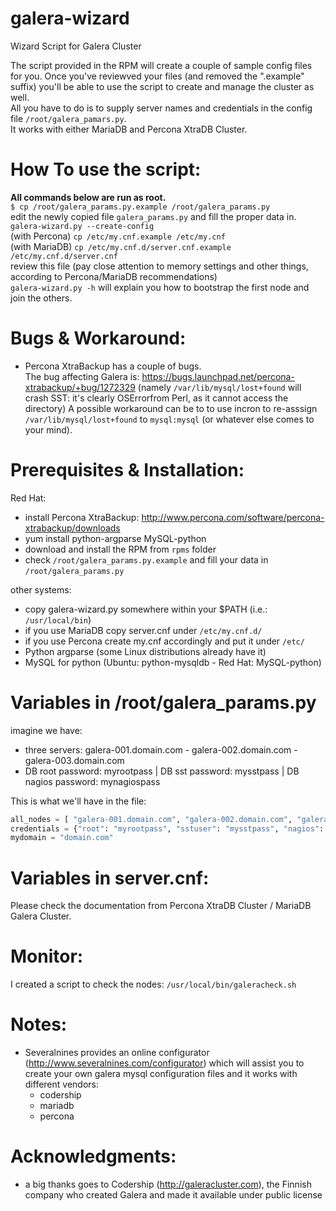 galera-wizard
=============

Wizard Script for Galera Cluster

The script provided in the RPM will create a couple of sample config files for you. Once you've reviewved your files (and removed the ".example" suffix) you'll be able to use the script to create and manage the cluster as well.  
All you have to do is to supply server names and credentials in the config file ```/root/galera_pamars.py```.    
It works with either MariaDB and Percona XtraDB Cluster. 


How To use the script:
======================

**All commands below are run as root.**  
```$ cp /root/galera_params.py.example /root/galera_params.py```  
edit the newly copied file ```galera_params.py``` and fill the proper data in.  
```galera-wizard.py --create-config```  
(with Percona) ```cp /etc/my.cnf.example /etc/my.cnf```  
(with MariaDB) ```cp /etc/my.cnf.d/server.cnf.example /etc/my.cnf.d/server.cnf```  
review this file (pay close attention to memory settings and other things, according to Percona/MariaDB recommendations)  
```galera-wizard.py -h```  will explain you how to bootstrap the first node and join the others.  

Bugs & Workaround:
==================

- Percona XtraBackup has a couple of bugs.  
The bug affecting Galera is: https://bugs.launchpad.net/percona-xtrabackup/+bug/1272329 (namely ```/var/lib/mysql/lost+found``` will crash SST: it's clearly OSErrorfrom Perl, as it cannot access the directory)
A possible workaround can be to to use incron to re-asssign ```/var/lib/mysql/lost+found``` to ```mysql:mysql``` (or whatever else comes to your mind).  


Prerequisites & Installation:
=============================

Red Hat:
- install Percona XtraBackup: http://www.percona.com/software/percona-xtrabackup/downloads
- yum install python-argparse MySQL-python
- download and install the RPM from ```rpms``` folder
- check ```/root/galera_params.py.example``` and fill your data in ```/root/galera_params.py```

other systems:
- copy galera-wizard.py somewhere within your $PATH (i.e.: ```/usr/local/bin```)
- if you use MariaDB copy server.cnf under ```/etc/my.cnf.d/```
- if you use Percona create my.cnf accordingly and put it under ```/etc/```
- Python argparse (some Linux distributions already have it)
- MySQL for python (Ubuntu: python-mysqldb - Red Hat: MySQL-python)


Variables in /root/galera_params.py
============================================
imagine we have: 
 - three servers: galera-001.domain.com - galera-002.domain.com - galera-003.domain.com
 - DB root password: myrootpass | DB sst password: mysstpass | DB nagios password: mynagiospass

This is what we'll have in the file:
```python
all_nodes = [ "galera-001.domain.com", "galera-002.domain.com", "galera-003.domain.com" ]
credentials = {"root": "myrootpass", "sstuser": "mysstpass", "nagios": "mynagiospass"}
mydomain = "domain.com"
```

Variables in server.cnf:
=============================

Please check the documentation from Percona XtraDB Cluster / MariaDB Galera Cluster. 


Monitor:
========

I created a script to check the nodes: ```/usr/local/bin/galeracheck.sh``` 


Notes:
======

- Severalnines provides an online configurator (http://www.severalnines.com/configurator) which will assist you to create your own galera mysql configuration files and it works with different vendors:
    - codership
    - mariadb
    - percona


Acknowledgments:
================

- a big thanks goes to Codership (http://galeracluster.com), the Finnish company who created Galera and made it available under public license

